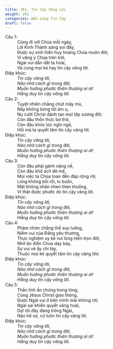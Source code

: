 ```yaml
---
title: 261. Tin Cậy Vâng Lời
weight: 261
categories: Bền Lòng Tin Cậy
draft: false
---
```

<dl><dt>Câu 1:</dt><dd data-verse="1">Cùng đi với Chúa mỗi ngày, <br/>Lời Kinh Thánh sáng soi đây, <br/>Được sự vinh hiển huy hoàng Chúa muôn đời; <br/>Vì vâng ý Chúa trên trời, <br/>Ngài vui dẫn dắt ta hoài, <br/>Và cùng mọi kẻ hay tin cậy vâng lời. </dd><dt>Điệp khúc:</dt><dd data-chorus="1"><em>Tin cậy vâng lời, <br/>Nào nhờ cách gì trong đời, <br/>Muốn hưởng phước thiên thượng ai ơi! <br/>Hằng duy tin cậy vâng lời. </em></dd><dt>Câu 2:</dt><dd data-verse="2">Tuyệt nhiên chẳng chút mây mù, <br/>Nầy không bóng tối âm u, <br/>Nụ cười Christ đánh tan mọi lớp sương đời; <br/>Còn đâu thổn thức bơ thờ, <br/>Còn đâu khóc lóc nghi ngờ, <br/>Hồi mà ta quyết tâm tin cậy vâng lời. </dd><dt>Điệp khúc:</dt><dd data-chorus="1"><em>Tin cậy vâng lời, <br/>Nào nhờ cách gì trong đời, <br/>Muốn hưởng phước thiên thượng ai ơi! <br/>Hằng duy tin cậy vâng lời. </em></dd><dt>Câu 3:</dt><dd data-verse="3">Còn đâu phải gánh nặng nề, <br/>Còn đâu khổ ách đê mê, <br/>Mọi việc ta Chúa toan đền đáp rộng rời; <br/>Lòng không bối rối, lo buồn, <br/>Mặt không nhăn nheo thẹn thuồng, <br/>Vì thật được phước do tin cậy vâng lời. </dd><dt>Điệp khúc:</dt><dd data-chorus="1"><em>Tin cậy vâng lời, <br/>Nào nhờ cách gì trong đời, <br/>Muốn hưởng phước thiên thượng ai ơi! <br/>Hằng duy tin cậy vâng lời. </em></dd><dt>Câu 4:</dt><dd data-verse="4"> Phàm nhơn chẳng thể suy luờng, <br/>Niềm vui của Đấng yêu thương, <br/>Thực nghiệm uy kẻ vui lòng hiến trọn đời; <br/>Nhờ ân điển Chúa dạy bày, <br/>Sự vui vẻ ấy chi tày, <br/>Thuộc mọi kẻ quyết tâm tin cậy vâng lờic </dd><dt>Điệp khúc:</dt><dd data-chorus="1"><em>Tin cậy vâng lời, <br/>Nào nhờ cách gì trong đời, <br/>Muốn hưởng phước thiên thượng ai ơi! <br/>Hằng duy tin cậy vâng lời. </em></dd><dt>Câu 5:</dt><dd data-verse="5">Thần linh ấn chứng trong lòng, <br/>Cùng Jêsus Christ giao thông, <br/>Được Ngài vui ở bên mình mãi không rời; <br/>Ngài sai khiến quyết vâng hoài, <br/>Dạ! tôi đây đang trông Ngài, <br/>Nào hề sợ, cứ luôn tin cậy vâng lời. </dd><dt>Điệp khúc:</dt><dd data-chorus="1"><em>Tin cậy vâng lời, <br/>Nào nhờ cách gì trong đời, <br/>Muốn hưởng phước thiên thượng ai ơi! <br/>Hằng duy tin cậy vâng lời. </em></dd></dl>